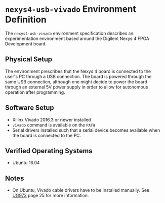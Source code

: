 # `nexys4-usb-vivado` Environment Definition
The `nexys4-usb-vivado` environment specification describes an experimentation environment based around the Digilent Nexys 4 FPGA Development board. 

## Physical Setup
The environment prescribes that the Nexys 4 board is connected to the user's PC through a USB connection. The board is powered through the same USB connection, although one might decide to power the board through an external 5V power supply in order to allow for autonomous operation after programming. 

## Software Setup
- Xilinx Vivado 2016.3 or newer installed
- `vivado` command is available on the `PATH`
- Serial drivers installed such that a serial device becomes available when the board is connected to the PC.

## Verified Operating Systems
- Ubuntu 16.04

## Notes
- On Ubuntu, Vivado cable drivers have to be installed manually. See [UG973](https://www.xilinx.com/support/documentation/sw_manuals/xilinx2016_3/ug973-vivado-release-notes-install-license.pdf) page 25 for more information.